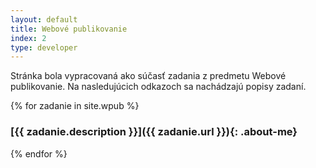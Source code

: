 ```yaml
---
layout: default
title: Webové publikovanie
index: 2
type: developer
---
```


Stránka bola vypracovaná ako súčasť zadania z predmetu Webové publikovanie. Na nasledujúcich odkazoch sa nachádzajú popisy zadaní.

{% for zadanie in site.wpub %}
### [{{ zadanie.description }}]({{ zadanie.url }}){: .about-me}
{% endfor %}